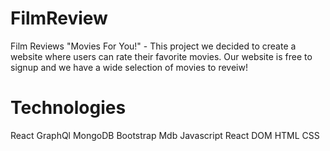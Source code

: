 # FilmReview
Film Reviews "Movies For You!" - This project we decided to create a website where users can rate their favorite movies. Our website is free to signup and we have a wide selection of movies to reveiw! 

# Technologies 
React
GraphQl
MongoDB
Bootstrap
Mdb
Javascript
React DOM
HTML
CSS

